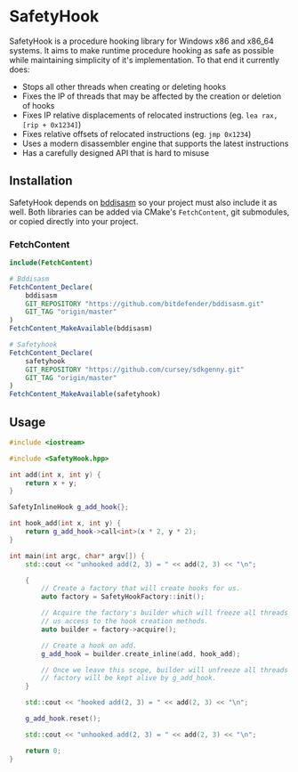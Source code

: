 # SafetyHook

SafetyHook is a procedure hooking library for Windows x86 and x86_64 systems. It aims to make runtime procedure hooking as safe as possible while maintaining simplicity of it's implementation. To that end it currently does:

* Stops all other threads when creating or deleting hooks
* Fixes the IP of threads that may be affected by the creation or deletion of hooks
* Fixes IP relative displacements of relocated instructions (eg. `lea rax, [rip + 0x1234]`)
* Fixes relative offsets of relocated instructions (eg. `jmp 0x1234`)
* Uses a modern disassembler engine that supports the latest instructions
* Has a carefully designed API that is hard to misuse

## Installation

SafetyHook depends on [bddisasm](https://github.com/bitdefender/bddisasm) so your project must also include it as well. Both libraries can be added via CMake's `FetchContent`, git submodules, or copied directly into your project.

### FetchContent

```CMake
include(FetchContent)

# Bddisasm
FetchContent_Declare(
    bddisasm
    GIT_REPOSITORY "https://github.com/bitdefender/bddisasm.git"
    GIT_TAG "origin/master"
)
FetchContent_MakeAvailable(bddisasm)

# Safetyhook
FetchContent_Declare(
    safetyhook
    GIT_REPOSITORY "https://github.com/cursey/sdkgenny.git"
    GIT_TAG "origin/master"
)
FetchContent_MakeAvailable(safetyhook)

```

## Usage

```C++
#include <iostream>

#include <SafetyHook.hpp>

int add(int x, int y) {
    return x + y;
}

SafetyInlineHook g_add_hook{};

int hook_add(int x, int y) {
    return g_add_hook->call<int>(x * 2, y * 2);
}

int main(int argc, char* argv[]) {
    std::cout << "unhooked add(2, 3) = " << add(2, 3) << "\n";

    {
        // Create a factory that will create hooks for us.
        auto factory = SafetyHookFactory::init();

        // Acquire the factory's builder which will freeze all threads and give
        // us access to the hook creation methods.
        auto builder = factory->acquire(); 

        // Create a hook on add.
        g_add_hook = builder.create_inline(add, hook_add);

        // Once we leave this scope, builder will unfreeze all threads and our
        // factory will be kept alive by g_add_hook.
    }

    std::cout << "hooked add(2, 3) = " << add(2, 3) << "\n";

    g_add_hook.reset();

    std::cout << "unhooked add(2, 3) = " << add(2, 3) << "\n";

    return 0;
}
```
